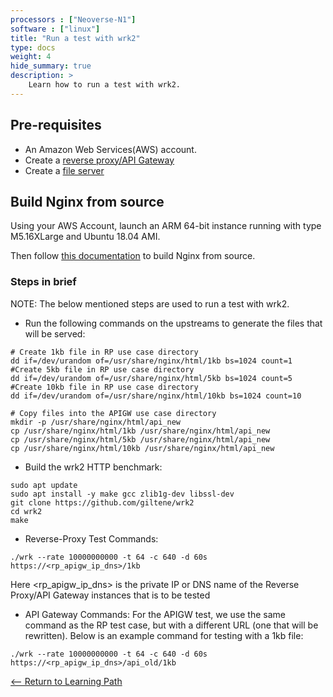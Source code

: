 ```yaml
---
processors : ["Neoverse-N1"]
software : ["linux"]
title: "Run a test with wrk2"
type: docs
weight: 4
hide_summary: true
description: >
    Learn how to run a test with wrk2.
---
```


## Pre-requisites

* An Amazon Web Services(AWS) account.
* Create a [reverse proxy/API Gateway](/reverse_proxy_and_API_gateway.md)
* Create a [file server](/Basic_static_file_server.md)

## Build Nginx from source

Using your AWS Account, launch an ARM 64-bit instance running with type M5.16XLarge and Ubuntu 18.04 AMI.

Then follow [this documentation](https://armkeil.blob.core.windows.net/developer/Files/pdf/white-paper/guidelines-for-deploying-nginx-plus-on-aws.pdf) to build Nginx from source.

### Steps in brief

NOTE: The below mentioned steps are used to run a test with wrk2.

* Run the following commands on the upstreams to generate the files that will be served:

```console
# Create 1kb file in RP use case directory
dd if=/dev/urandom of=/usr/share/nginx/html/1kb bs=1024 count=1
#Create 5kb file in RP use case directory
dd if=/dev/urandom of=/usr/share/nginx/html/5kb bs=1024 count=5
#Create 10kb file in RP use case directory
dd if=/dev/urandom of=/usr/share/nginx/html/10kb bs=1024 count=10

# Copy files into the APIGW use case directory
mkdir -p /usr/share/nginx/html/api_new
cp /usr/share/nginx/html/1kb /usr/share/nginx/html/api_new
cp /usr/share/nginx/html/5kb /usr/share/nginx/html/api_new
cp /usr/share/nginx/html/10kb /usr/share/nginx/html/api_new
```

* Build the wrk2 HTTP benchmark:

```console
sudo apt update
sudo apt install -y make gcc zlib1g-dev libssl-dev
git clone https://github.com/giltene/wrk2
cd wrk2
make
```

* Reverse-Proxy Test Commands:

```console
./wrk --rate 10000000000 -t 64 -c 640 -d 60s https://<rp_apigw_ip_dns>/1kb
```
Here <rp_apigw_ip_dns> is the private IP or DNS name of the Reverse Proxy/API Gateway instances that is to be tested

* API Gateway Commands:
For the APIGW test, we use the same command as the RP test case, but with a different
URL (one that will be rewritten). Below is an example command for testing with a 1kb file:

```console
./wrk --rate 10000000000 -t 64 -c 640 -d 60s https://<rp_apigw_ip_dns>/api_old/1kb
```

[<-- Return to Learning Path](/content/en/cloud/clair/#sections)
